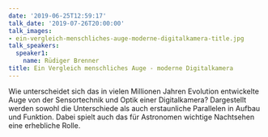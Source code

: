 ```yaml
---
date: '2019-06-25T12:59:17'
talk_date: '2019-07-26T20:00:00'
talk_images:
- ein-vergleich-menschliches-auge-moderne-digitalkamera-title.jpg
talk_speakers:
  speaker1:
    name: Rüdiger Brenner
title: Ein Vergleich menschliches Auge - moderne Digitalkamera
---
```

Wie unterscheidet sich das in vielen Millionen Jahren Evolution entwickelte Auge von der Sensortechnik und Optik einer Digitalkamera? Dargestellt werden sowohl die Unterschiede als auch erstaunliche Parallelen in Aufbau und Funktion. Dabei spielt auch das für Astronomen wichtige Nachtsehen eine erhebliche Rolle.